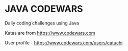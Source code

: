 # JAVA CODEWARS

Daily coding challenges using Java

Katas are from https://www.codewars.com

User profile - https://www.codewars.com/users/catuchi


